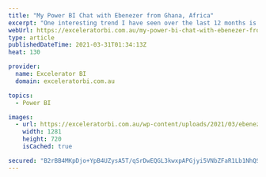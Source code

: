 ```yaml
---
title: "My Power BI Chat with Ebenezer from Ghana, Africa"
excerpt: "One interesting trend I have seen over the last 12 months is the creation of a lot more non-technical Power BI content on the web.  Adam Saxton and Patrick LeBlanc were early adopters of this format with their YouTube channel &#8220;Guy in a Cube&#8221;. More recently there have been new [...]Read More"
webUrl: https://exceleratorbi.com.au/my-power-bi-chat-with-ebenezer-from-ghana-africa/
type: article
publishedDateTime: 2021-03-31T01:34:13Z
heat: 130

provider:
  name: Excelerator BI
  domain: exceleratorbi.com.au

topics:
  - Power BI

images:
  - url: https://exceleratorbi.com.au/wp-content/uploads/2021/03/ebenezer.jpg
    width: 1281
    height: 720
    isCached: true

secured: "B2rBB4MKpDjo+YpB4UZysA5T/qSrDwEQGL3kwxpAPGjyi5VNbZFaR1Lb1NhQS7G7wXzrTPvYWK5OSR3NxNtyzvabbsG342XZjl0d908Zpt/uQwcefZn3dDea7rHrUhhWKYiZaFHecpuUQo51Nwb151Om1Ymx1ur4Y1Q4z7eyxcw6EYAnein2xMoeHRIpqWVyBP6ACG6GsJj9kfaihTjsjQqSl44YyjrExg+RjvOgqVXbFlJqOXqtIm8Ddz4Xfkgy3px9E3lRhD0PU89GFA4U+4JhYjA7YrfRPWMwcExz6NOkM0MN7Pz6CERSZO/Y+pKm7gKWpL3ZGIU+yY1ff5gXOQnpQ8QZOx1v7jRiSdxhqTs=;+VWLC15Mo0BBafGSwzY8ug=="
---
```


